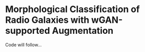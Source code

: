 # Morphological Classification of Radio Galaxies with wGAN-supported Augmentation
Code will follow...
